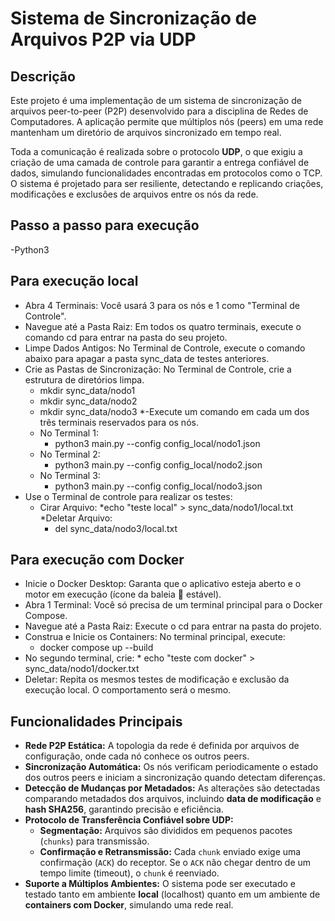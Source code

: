 # Sistema de Sincronização de Arquivos P2P via UDP

## Descrição

Este projeto é uma implementação de um sistema de sincronização de arquivos peer-to-peer (P2P) desenvolvido para a disciplina de Redes de Computadores. A aplicação permite que múltiplos nós (peers) em uma rede mantenham um diretório de arquivos sincronizado em tempo real.

Toda a comunicação é realizada sobre o protocolo **UDP**, o que exigiu a criação de uma camada de controle para garantir a entrega confiável de dados, simulando funcionalidades encontradas em protocolos como o TCP. O sistema é projetado para ser resiliente, detectando e replicando criações, modificações e exclusões de arquivos entre os nós da rede.

## Passo a passo para execução
-Python3
## Para execução local 
* Abra 4 Terminais: Você usará 3 para os nós e 1 como "Terminal de Controle".
* Navegue até a Pasta Raiz: Em todos os quatro terminais, execute o comando cd para entrar na pasta do seu projeto.
* Limpe Dados Antigos: No Terminal de Controle, execute o comando abaixo para apagar a pasta sync_data de testes anteriores.
* Crie as Pastas de Sincronização: No Terminal de Controle, crie a estrutura de diretórios limpa.
   * mkdir sync_data/nodo1
   * mkdir sync_data/nodo2
   * mkdir sync_data/nodo3
*-Execute um comando em cada um dos três terminais reservados para os nós.
  * No Terminal 1:
      * python3 main.py --config config_local/nodo1.json
  * No Terminal 2:
      * python3 main.py --config config_local/nodo2.json
  * No Terminal 3:
      * python3 main.py --config config_local/nodo3.json
* Use o Terminal de controle para realizar os testes:
   * Cirar Arquivo:
        *echo "teste local" > sync_data/nodo1/local.txt
    *Deletar Arquivo:
        * del sync_data/nodo3/local.txt

## Para execução com Docker
* Inicie o Docker Desktop: Garanta que o aplicativo esteja aberto e o motor em execução (ícone da baleia 🐳 estável).
* Abra 1 Terminal: Você só precisa de um terminal principal para o Docker Compose.
* Navegue até a Pasta Raiz: Execute o cd para entrar na pasta do projeto.
* Construa e Inicie os Containers: No terminal principal, execute:
    * docker compose up --build
* No segundo terminal, crie:
       * echo "teste com docker" > sync_data/nodo1/docker.txt
* Deletar: Repita os mesmos testes de modificação e exclusão da execução local. O comportamento será o mesmo.


## Funcionalidades Principais

-   **Rede P2P Estática:** A topologia da rede é definida por arquivos de configuração, onde cada nó conhece os outros peers.
-   **Sincronização Automática:** Os nós verificam periodicamente o estado dos outros peers e iniciam a sincronização quando detectam diferenças.
-   **Detecção de Mudanças por Metadados:** As alterações são detectadas comparando metadados dos arquivos, incluindo **data de modificação** e **hash SHA256**, garantindo precisão e eficiência.
-   **Protocolo de Transferência Confiável sobre UDP:**
    -   **Segmentação:** Arquivos são divididos em pequenos pacotes (`chunks`) para transmissão.
    -   **Confirmação e Retransmissão:** Cada `chunk` enviado exige uma confirmação (`ACK`) do receptor. Se o `ACK` não chegar dentro de um tempo limite (timeout), o `chunk` é reenviado.
-   **Suporte a Múltiplos Ambientes:** O sistema pode ser executado e testado tanto em ambiente **local** (localhost) quanto em um ambiente de **containers com Docker**, simulando uma rede real.

